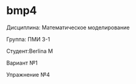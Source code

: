# bmp4
Дисциплина: Математическое моделирование

Группа: ПМИ 3-1

Студент:Berlina M

Вариант №1

Упражнение №4
